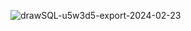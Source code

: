 ![drawSQL-u5w3d5-export-2024-02-23](https://github.com/m0n0t0ny/u5w3d5/assets/46935714/2afaaf72-b490-41b9-aea6-0f23d4020443)
